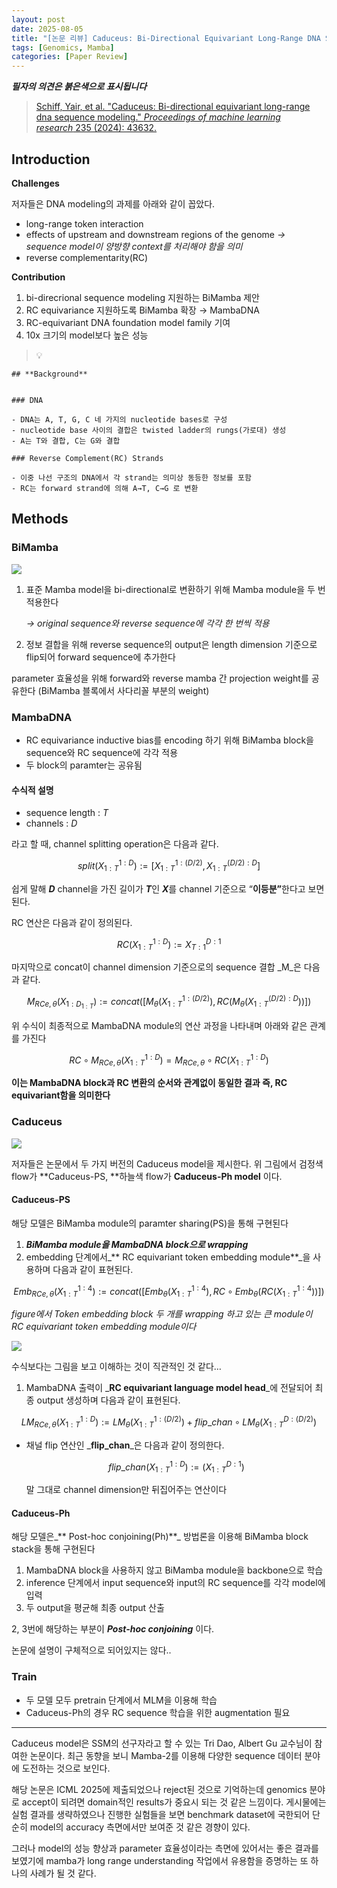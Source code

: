 ```yaml
---
layout: post
date: 2025-08-05
title: "[논문 리뷰] Caduceus: Bi-Directional Equivariant Long-Range DNA Sequence Modeling"
tags: [Genomics, Mamba]
categories: [Paper Review]
---
```


<span class="notion-red">_**필자의 의견은 붉은색으로 표시됩니다**_</span>


> [Schiff, Yair, et al. "Caduceus: Bi-directional equivariant long-range dna sequence modeling." ](https://pmc.ncbi.nlm.nih.gov/articles/PMC12189541/)[_Proceedings of machine learning research_](https://pmc.ncbi.nlm.nih.gov/articles/PMC12189541/)[ 235 (2024): 43632.](https://pmc.ncbi.nlm.nih.gov/articles/PMC12189541/)



## Introduction


**Challenges**


저자들은 DNA modeling의 과제를 아래와 같이 꼽았다.

- long-range token interaction
- effects of upstream and downstream regions of the genome 
_→ sequence model이 양방향 context를 처리해야 함을 의미_
- reverse complementarity(RC)

**Contribution**

1. bi-direcrional sequence modeling 지원하는 BiMamba 제안
1. RC equivariance 지원하도록 BiMamba 확장 → MambaDNA
1. RC-equivariant DNA foundation model family 기여
1. 10x 크기의 model보다 높은 성능

> 💡 


	## **Background**


	### DNA

	- DNA는 A, T, G, C 네 가지의 nucleotide bases로 구성
	- nucleotide base 사이의 결합은 twisted ladder의 rungs(가로대) 생성
	- A는 T와 결합, C는 G와 결합

	### Reverse Complement(RC) Strands

	- 이중 나선 구조의 DNA에서 각 strand는 의미상 동등한 정보를 포함
	- RC는 forward strand에 의해 A→T, C→G 로 변환


## Methods



### BiMamba


![](https://prod-files-secure.s3.us-west-2.amazonaws.com/542b861c-36a8-4051-84e5-8804b6728dba/2c247d59-7815-4980-99f0-8f0d21f445a7/image.png?X-Amz-Algorithm=AWS4-HMAC-SHA256&X-Amz-Content-Sha256=UNSIGNED-PAYLOAD&X-Amz-Credential=ASIAZI2LB466YY43BLBW%2F20250923%2Fus-west-2%2Fs3%2Faws4_request&X-Amz-Date=20250923T032241Z&X-Amz-Expires=3600&X-Amz-Security-Token=IQoJb3JpZ2luX2VjELP%2F%2F%2F%2F%2F%2F%2F%2F%2F%2FwEaCXVzLXdlc3QtMiJIMEYCIQDTA6h87n0fvA7TSoE5o%2FaQxyYz4WcgVT6dzEjowx6FrAIhAMcB%2BTHIaLvZNwFegrcRhr9%2Byzm4yG%2FQayqtVLiSl4EzKv8DCDwQABoMNjM3NDIzMTgzODA1Igz2aR3LB5SNd5KDL%2FQq3AP2vxD4a%2BhsrCpKbQo5uPSBFpK80svl1bGbve3tzp%2FUxC%2FWStkZ3xukeFeAoW6cLV3%2BrlDXB6AGTnRhkObsePwQId%2FTfde%2F9U2zJQNsgMf97dpGEXjbNbXG0QE9JX6FhwlNYbyr%2F1FHBhzy61W%2FFDjLTt%2BdOG3wtvXWhU7z2z%2BEikJuIyFY%2FJLTB%2BBEroNFl0HTJTbUcsqltVHx9ItIswUfF0XSjz2%2Fk7mK%2F3oSeggavT0hwqpba6BkGIhz3n8%2B4w6DaD4MlIVaea1Okv0IF7rLK91ZGn8bZsJPP9xR5gUGShwfY7XCib2lNBKQhK4tPosL3WnDLOr1rKBIqHV2p8uKvoUAeUm%2BHzpjsir%2Fhj5eIQ6Fl0g67laFFMZ3r7ljXMHcOJMI4rQ4sZ%2FpN3iMg0sMx9MsOc5%2BNwq0WLrpFaMCi9xsAI3Gb8aafqxu98omrN2odVXPtFyOywvplwbMoH0Q91nyCgKgSVJpob0tzUaTjFZM5TM0BNNWp5Jcu%2FI50hg9%2FJhpCws7Xe3h5dOrWRUBJHbTTeJAHWXn62Ajic6exXevoWJ%2BQgXcRJKHD%2B%2FSi19bTA38TVZF34Q5MS0YeAfLk1SY%2Fj40gy180OohR7ku6RQZGlIcPSRKKCaL%2BzCtksjGBjqkATl2LM6URfblDqbEuVMTVVLKVlOmWydRfzV8SE5mwEt56wrv0x%2BWStW9Pr0i84BR9JlK%2BgJNX4VqIZyYZncNJx5fgdx%2F%2Fndl80nnsdfLjeBVacFrjSxrBhdobrcEgDe8%2FbbmYrtF%2BuvamFgT6iQOJ90k4BtP0rzp5SknyxWWR9RYLVYIbnJAxaK6%2F9M%2BUQd2NmvuXOWkiDJJYAWrIsJqmfokkfDz&X-Amz-Signature=d5e60fc524f5e7d492d239760b09fb84cd9adbfae844ff927c0f25eeaf951290&X-Amz-SignedHeaders=host&x-amz-checksum-mode=ENABLED&x-id=GetObject)

1. 표준 Mamba model을 bi-directional로 변환하기 위해 Mamba module을 두 번 적용한다

	_→ original sequence와 reverse sequence에 각각 한 번씩 적용_

1. 정보 결합을 위해 reverse sequence의 output은 length dimension 기준으로 flip되어 forward sequence에 추가한다

parameter 효율성을 위해 forward와 reverse mamba 간 projection weight를 공유한다 (BiMamba 블록에서 사다리꼴 부분의 weight)



### MambaDNA

- RC equivariance inductive bias를 encoding 하기 위해 BiMamba block을 sequence와 RC sequence에 각각 적용
- 두 block의 paramter는 공유됨


#### 수식적 설명

- sequence length : _T_
- channels : _D_

라고 할 때,  channel splitting operation은 다음과 같다.


$$
split(X^{1:D}_{1:T}):=[X^{1:(D/2)}_{1:T},X^{(D/2):D}_{1:T}]
$$


<span class="notion-red">쉽게 말해 </span><span class="notion-red">_**D**_</span><span class="notion-red"> channel을 가진 길이가 </span><span class="notion-red">_**T**_</span><span class="notion-red">인 </span><span class="notion-red">_**X**_</span><span class="notion-red">를 channel 기준으로 “</span><span class="notion-red">**이등분”**</span><span class="notion-red">한다고 보면 된다.</span>


RC 연산은 다음과 같이 정의된다.


$$
RC(X^{1:D}_{1:T}):=X^{D:1}_{T:1}
$$


마지막으로 concat이 channel dimension 기준으로의 sequence 결합 _M_은 다음과 같다.


$$
M_{RCe,\theta}(X_{1:D_{1:T}}):=concat([M_{\theta}(X^{1:(D/2)}_{1:T}),RC(M_{\theta}(X^{(D/2):D}_{1:T}))])
$$


위 수식이 최종적으로 MambaDNA module의 연산 과정을 나타내며 아래와 같은 관계를 가진다


$$
RC\circ M_{RCe,\theta}(X^{1:D}_{1:T}) = M_{RCe,\theta} \circ RC(X^{1:D}_{1:T})
$$


**이는 MambaDNA block과 RC 변환의 순서와 관계없이 동일한 결과 즉, RC equivariant함을 의미한다**



### Caduceus


![](https://prod-files-secure.s3.us-west-2.amazonaws.com/542b861c-36a8-4051-84e5-8804b6728dba/f94a60d7-8145-473b-aef9-7c68d3ec604a/image.png?X-Amz-Algorithm=AWS4-HMAC-SHA256&X-Amz-Content-Sha256=UNSIGNED-PAYLOAD&X-Amz-Credential=ASIAZI2LB466YY43BLBW%2F20250923%2Fus-west-2%2Fs3%2Faws4_request&X-Amz-Date=20250923T032241Z&X-Amz-Expires=3600&X-Amz-Security-Token=IQoJb3JpZ2luX2VjELP%2F%2F%2F%2F%2F%2F%2F%2F%2F%2FwEaCXVzLXdlc3QtMiJIMEYCIQDTA6h87n0fvA7TSoE5o%2FaQxyYz4WcgVT6dzEjowx6FrAIhAMcB%2BTHIaLvZNwFegrcRhr9%2Byzm4yG%2FQayqtVLiSl4EzKv8DCDwQABoMNjM3NDIzMTgzODA1Igz2aR3LB5SNd5KDL%2FQq3AP2vxD4a%2BhsrCpKbQo5uPSBFpK80svl1bGbve3tzp%2FUxC%2FWStkZ3xukeFeAoW6cLV3%2BrlDXB6AGTnRhkObsePwQId%2FTfde%2F9U2zJQNsgMf97dpGEXjbNbXG0QE9JX6FhwlNYbyr%2F1FHBhzy61W%2FFDjLTt%2BdOG3wtvXWhU7z2z%2BEikJuIyFY%2FJLTB%2BBEroNFl0HTJTbUcsqltVHx9ItIswUfF0XSjz2%2Fk7mK%2F3oSeggavT0hwqpba6BkGIhz3n8%2B4w6DaD4MlIVaea1Okv0IF7rLK91ZGn8bZsJPP9xR5gUGShwfY7XCib2lNBKQhK4tPosL3WnDLOr1rKBIqHV2p8uKvoUAeUm%2BHzpjsir%2Fhj5eIQ6Fl0g67laFFMZ3r7ljXMHcOJMI4rQ4sZ%2FpN3iMg0sMx9MsOc5%2BNwq0WLrpFaMCi9xsAI3Gb8aafqxu98omrN2odVXPtFyOywvplwbMoH0Q91nyCgKgSVJpob0tzUaTjFZM5TM0BNNWp5Jcu%2FI50hg9%2FJhpCws7Xe3h5dOrWRUBJHbTTeJAHWXn62Ajic6exXevoWJ%2BQgXcRJKHD%2B%2FSi19bTA38TVZF34Q5MS0YeAfLk1SY%2Fj40gy180OohR7ku6RQZGlIcPSRKKCaL%2BzCtksjGBjqkATl2LM6URfblDqbEuVMTVVLKVlOmWydRfzV8SE5mwEt56wrv0x%2BWStW9Pr0i84BR9JlK%2BgJNX4VqIZyYZncNJx5fgdx%2F%2Fndl80nnsdfLjeBVacFrjSxrBhdobrcEgDe8%2FbbmYrtF%2BuvamFgT6iQOJ90k4BtP0rzp5SknyxWWR9RYLVYIbnJAxaK6%2F9M%2BUQd2NmvuXOWkiDJJYAWrIsJqmfokkfDz&X-Amz-Signature=9d96e0a1f6b6ed768c6555a81525d0d900388589341175f4ebf55eb1fe607d68&X-Amz-SignedHeaders=host&x-amz-checksum-mode=ENABLED&x-id=GetObject)


저자들은 논문에서 두 가지 버전의 Caduceus model을 제시한다. 위 그림에서 검정색 flow가 **Caduceus-PS, **하늘색 flow가 **Caduceus-Ph model** 이다.



#### Caduceus-PS


해당 모델은 BiMamba module의 paramter sharing(PS)을 통해 구현된다

1. _**BiMamba module을 MambaDNA block으로 wrapping**_
1. embedding 단계에서_** RC equivariant token embedding module**_을 사용하며 다음과 같이 표현된다.

$$
Emb_{RCe,\theta}(X^{1:4}_{1:T}):=concat([Emb_{\theta}(X^{1:4}_{1:T}),RC \circ Emb_{\theta}(RC(X^{1:4}_{1:T}))])
$$


_figure에서 Token embedding block 두 개를 wrapping 하고 있는 큰 module이 RC equivariant token embedding module이다_


![](https://prod-files-secure.s3.us-west-2.amazonaws.com/542b861c-36a8-4051-84e5-8804b6728dba/b175e4da-71eb-4e91-8c23-a06dabe673c9/image.png?X-Amz-Algorithm=AWS4-HMAC-SHA256&X-Amz-Content-Sha256=UNSIGNED-PAYLOAD&X-Amz-Credential=ASIAZI2LB466YY43BLBW%2F20250923%2Fus-west-2%2Fs3%2Faws4_request&X-Amz-Date=20250923T032241Z&X-Amz-Expires=3600&X-Amz-Security-Token=IQoJb3JpZ2luX2VjELP%2F%2F%2F%2F%2F%2F%2F%2F%2F%2FwEaCXVzLXdlc3QtMiJIMEYCIQDTA6h87n0fvA7TSoE5o%2FaQxyYz4WcgVT6dzEjowx6FrAIhAMcB%2BTHIaLvZNwFegrcRhr9%2Byzm4yG%2FQayqtVLiSl4EzKv8DCDwQABoMNjM3NDIzMTgzODA1Igz2aR3LB5SNd5KDL%2FQq3AP2vxD4a%2BhsrCpKbQo5uPSBFpK80svl1bGbve3tzp%2FUxC%2FWStkZ3xukeFeAoW6cLV3%2BrlDXB6AGTnRhkObsePwQId%2FTfde%2F9U2zJQNsgMf97dpGEXjbNbXG0QE9JX6FhwlNYbyr%2F1FHBhzy61W%2FFDjLTt%2BdOG3wtvXWhU7z2z%2BEikJuIyFY%2FJLTB%2BBEroNFl0HTJTbUcsqltVHx9ItIswUfF0XSjz2%2Fk7mK%2F3oSeggavT0hwqpba6BkGIhz3n8%2B4w6DaD4MlIVaea1Okv0IF7rLK91ZGn8bZsJPP9xR5gUGShwfY7XCib2lNBKQhK4tPosL3WnDLOr1rKBIqHV2p8uKvoUAeUm%2BHzpjsir%2Fhj5eIQ6Fl0g67laFFMZ3r7ljXMHcOJMI4rQ4sZ%2FpN3iMg0sMx9MsOc5%2BNwq0WLrpFaMCi9xsAI3Gb8aafqxu98omrN2odVXPtFyOywvplwbMoH0Q91nyCgKgSVJpob0tzUaTjFZM5TM0BNNWp5Jcu%2FI50hg9%2FJhpCws7Xe3h5dOrWRUBJHbTTeJAHWXn62Ajic6exXevoWJ%2BQgXcRJKHD%2B%2FSi19bTA38TVZF34Q5MS0YeAfLk1SY%2Fj40gy180OohR7ku6RQZGlIcPSRKKCaL%2BzCtksjGBjqkATl2LM6URfblDqbEuVMTVVLKVlOmWydRfzV8SE5mwEt56wrv0x%2BWStW9Pr0i84BR9JlK%2BgJNX4VqIZyYZncNJx5fgdx%2F%2Fndl80nnsdfLjeBVacFrjSxrBhdobrcEgDe8%2FbbmYrtF%2BuvamFgT6iQOJ90k4BtP0rzp5SknyxWWR9RYLVYIbnJAxaK6%2F9M%2BUQd2NmvuXOWkiDJJYAWrIsJqmfokkfDz&X-Amz-Signature=0ad3f2824a4f72d98c6d589be6eda00ecdfd0bd7aa3ecf49010185c5ac9171cf&X-Amz-SignedHeaders=host&x-amz-checksum-mode=ENABLED&x-id=GetObject)


<span class="notion-red">수식보다는 그림을 보고 이해하는 것이 직관적인 것 같다…</span>

1. MambaDNA 출력이 _**RC equivariant language model head**_에 전달되어 최종 output 생성하며 다음과 같이 표현된다.

$$
LM_{RCe,\theta}(X^{1:D}_{1:T}):= LM_{\theta}(X^{1:(D/2)}_{1:T})+flip\_chan\circ LM_{\theta}(X^{D:(D/2)}_{1:T})
$$

- 채널 flip 연산인 _**flip\_chan**_은 다음과 같이 정의한다.

	$$
	flip\_chan(X^{1:D}_{1:T}):=(X^{D:1}_{1:T})
	$$


	말 그대로 channel dimension만 뒤집어주는 연산이다



#### Caduceus-Ph


해당 모델은_** Post-hoc conjoining(Ph)**_ 방법론을 이용해 BiMamba block stack을 통해 구현된다

1. MambaDNA block을 사용하지 않고 BiMamba module을 backbone으로 학습
1. inference 단계에서 input sequence와 input의 RC sequence를 각각 model에 입력
1. 두 output을 평균해 최종 output 산출

2, 3번에 해당하는 부분이 _**Post-hoc conjoining**_ 이다.


<span class="notion-red">논문에 설명이 구체적으로 되어있지는 않다..</span>



### Train

- 두 모델 모두 pretrain 단계에서 MLM을 이용해 학습
- Caduceus-Ph의 경우 RC sequence 학습을 위한 augmentation 필요

---


<span class="notion-red">Caduceus model은 SSM의 선구자라고 할 수 있는 Tri Dao, Albert Gu 교수님이 참여한 논문이다. 최근 동향을 보니 Mamba-2를 이용해 다양한 sequence 데이터 분야에 도전하는 것으로 보인다.</span>


<span class="notion-red">해당 논문은 ICML 2025에 제출되었으나 reject된 것으로 기억하는데 genomics 분야로 accept이 되려면 domain적인 results가 중요시 되는 것 같은 느낌이다. 게시물에는 실험 결과를 생략하였으나 진행한 실험들을 보면 benchmark dataset에 국한되어 단순히 model의 accuracy 측면에서만 보여준 것 같은 경향이 있다.</span>


<span class="notion-red">그러나 model의 성능 향상과 parameter 효율성이라는 측면에 있어서는 좋은 결과를 보였기에 mamba가 long range understanding 작업에서 유용함을 증명하는 또 하나의 사례가 될 것 같다.</span>

